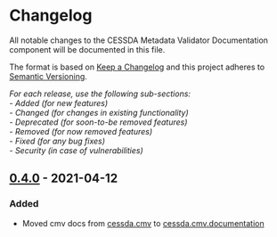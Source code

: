 # Changelog

All notable changes to the CESSDA Metadata Validator Documentation component will be documented in this file.

The format is based on [Keep a Changelog](http://keepachangelog.com/en/1.0.0/)
and this project adheres to [Semantic Versioning](http://semver.org/spec/v2.0.0.html).

*For each release, use the following sub-sections:*  
*- Added (for new features)*  
*- Changed (for changes in existing functionality)*  
*- Deprecated (for soon-to-be removed features)*  
*- Removed (for now removed features)*  
*- Fixed (for any bug fixes)*  
*- Security (in case of vulnerabilities)*

## [0.4.0] - 2021-04-12

### Added

- Moved cmv docs from [cessda.cmv](https://bitbucket.org/cessda/cessda.cmv) to [cessda.cmv.documentation](https://bitbucket.org/cessda/cessda.cmv.documentation)

[0.4.0]: https://bitbucket.org/cessda/cessda.cmv.documentation/src/v0.4.0
